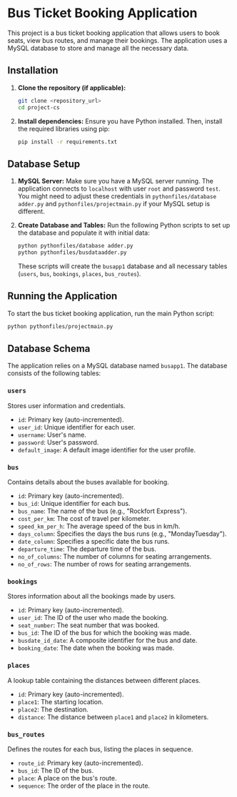 # Bus Ticket Booking Application

This project is a bus ticket booking application that allows users to book seats, view bus routes, and manage their bookings. The application uses a MySQL database to store and manage all the necessary data.

## Installation

1.  **Clone the repository (if applicable):**
    ```bash
    git clone <repository_url>
    cd project-cs
    ```
2.  **Install dependencies:**
    Ensure you have Python installed. Then, install the required libraries using pip:
    ```bash
    pip install -r requirements.txt
    ```

## Database Setup

1.  **MySQL Server:**
    Make sure you have a MySQL server running. The application connects to `localhost` with user `root` and password `test`. You might need to adjust these credentials in `pythonfiles/database adder.py` and `pythonfiles/projectmain.py` if your MySQL setup is different.

2.  **Create Database and Tables:**
    Run the following Python scripts to set up the database and populate it with initial data:
    ```bash
    python pythonfiles/database adder.py
    python pythonfiles/busdataadder.py
    ```
    These scripts will create the `busapp1` database and all necessary tables (`users`, `bus`, `bookings`, `places`, `bus_routes`).

## Running the Application

To start the bus ticket booking application, run the main Python script:
```bash
python pythonfiles/projectmain.py
```

## Database Schema

The application relies on a MySQL database named `busapp1`. The database consists of the following tables:

### `users`

Stores user information and credentials.

- `id`: Primary key (auto-incremented).
- `user_id`: Unique identifier for each user.
- `username`: User's name.
- `password`: User's password.
- `default_image`: A default image identifier for the user profile.

### `bus`

Contains details about the buses available for booking.

- `id`: Primary key (auto-incremented).
- `bus_id`: Unique identifier for each bus.
- `bus_name`: The name of the bus (e.g., "Rockfort Express").
- `cost_per_km`: The cost of travel per kilometer.
- `speed_km_per_h`: The average speed of the bus in km/h.
- `days_column`: Specifies the days the bus runs (e.g., "MondayTuesday").
- `date_column`: Specifies a specific date the bus runs.
- `departure_time`: The departure time of the bus.
- `no_of_columns`: The number of columns for seating arrangements.
- `no_of_rows`: The number of rows for seating arrangements.

### `bookings`

Stores information about all the bookings made by users.

- `id`: Primary key (auto-incremented).
- `user_id`: The ID of the user who made the booking.
- `seat_number`: The seat number that was booked.
- `bus_id`: The ID of the bus for which the booking was made.
- `busdate_id_date`: A composite identifier for the bus and date.
- `booking_date`: The date when the booking was made.

### `places`

A lookup table containing the distances between different places.

- `id`: Primary key (auto-incremented).
- `place1`: The starting location.
- `place2`: The destination.
- `distance`: The distance between `place1` and `place2` in kilometers.

### `bus_routes`

Defines the routes for each bus, listing the places in sequence.

- `route_id`: Primary key (auto-incremented).
- `bus_id`: The ID of the bus.
- `place`: A place on the bus's route.
- `sequence`: The order of the place in the route.
